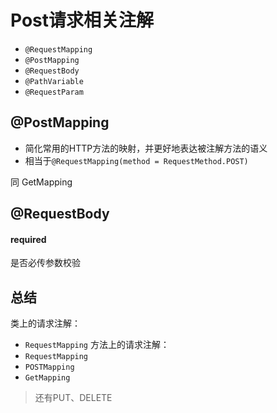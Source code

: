 # Post请求相关注解
- `@RequestMapping`
- `@PostMapping`
- `@RequestBody`
- `@PathVariable`
- `@RequestParam`

## @PostMapping
- 简化常用的HTTP方法的映射，并更好地表达被注解方法的语义
- 相当于`@RequestMapping(method = RequestMethod.POST)`

同 GetMapping 
## @RequestBody

#### required
是否必传参数校验


## 总结
类上的请求注解：
- `RequestMapping`
方法上的请求注解：
- `RequestMapping`
- `POSTMapping`
- `GetMapping`
>还有PUT、DELETE
 


